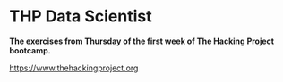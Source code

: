 # THP Data Scientist

**The exercises from Thursday of the first week of The Hacking Project bootcamp.**

https://www.thehackingproject.org
